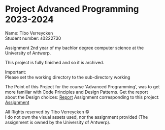 Project Advanced Programming 2023-2024
=======================================

Name: Tibo Verreycken   
Student number: s0222730

Assignment 2nd year of my bachlor degree computer science at the University of Antwerp.

This project is fully finished and so it is archived.

Important:  
Please set the working directory to the sub-directory working

The Point of this Project for the course 'Advanced Programming', was to get more familiar with Code Principles and Design Patterns.
Get the report about the Design choices: [Report](report.pdf)
Assignment corresponding to this project: [Assignment](assignment.pdf)

All Rights reserved by Tibo Verreycken &copy;
<br>
I do not own the visual assets used, nor the assignment provided (The assignment is owned by the University of Antwerp).
